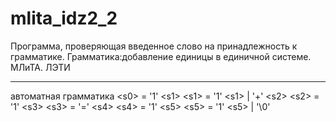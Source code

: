 # mlita_idz2_2
Программа, проверяющая введенное слово на принадлежность к грамматике. Грамматика:добавление единицы в единичной системе. МЛиТА. ЛЭТИ
________
автоматная грамматика
\<s0> = '1' \<s1>
\<s1> = '1' \<s1> | '+' \<s2>
\<s2> = '1' \<s3>
\<s3> = '=' \<s4>
\<s4> = '1' \<s5>
\<s5> = '1' \<s5> | '\0'
